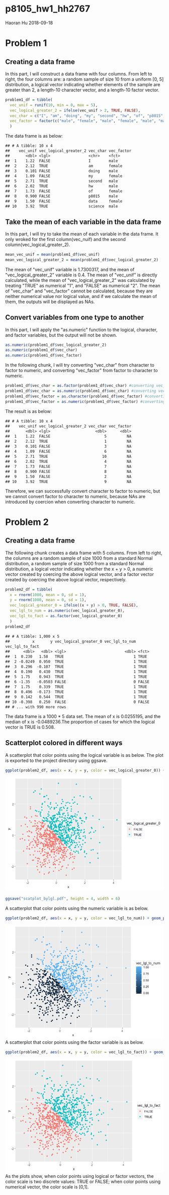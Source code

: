 p8105\_hw1\_hh2767
================
Haoran Hu
2018-09-18

Problem 1
=========

Creating a data frame
---------------------

In this part, I will construct a data frame with four columns. From left to right, the four columns are: a random sample of size 10 from a uniform \[0, 5\] distribution, a logical vector indicating whether elements of the sample are greater than 2, a length-10 character vector, and a length-10 factor vector.

``` r
problem1_df = tibble(
  vec_unif = runif(10, min = 0, max = 5),
  vec_logical_greater_2 = ifelse(vec_unif > 2, TRUE, FALSE),
  vec_char = c("I", "am", "doing", "my", "second", "hw", "of", "p8015", "data", "science"),
  vec_factor = factor(c("male", "female", "male", "female", "male", "male",     "female", "male", "female", "male"))
  )
```

The data frame is as below:

    ## # A tibble: 10 x 4
    ##    vec_unif vec_logical_greater_2 vec_char vec_factor
    ##       <dbl> <lgl>                 <chr>    <fct>     
    ##  1    1.22  FALSE                 I        male      
    ##  2    2.12  TRUE                  am       female    
    ##  3    0.101 FALSE                 doing    male      
    ##  4    1.09  FALSE                 my       female    
    ##  5    2.71  TRUE                  second   male      
    ##  6    2.02  TRUE                  hw       male      
    ##  7    1.73  FALSE                 of       female    
    ##  8    0.900 FALSE                 p8015    male      
    ##  9    1.50  FALSE                 data     female    
    ## 10    3.92  TRUE                  science  male

Take the mean of each variable in the data frame
------------------------------------------------

In this part, I will try to take the mean of each variable in the data frame. It only wroked for the first column(vec\_nuif) and the second column(vec\_logical\_greater\_2).

``` r
mean_vec_unif = mean(problem1_df$vec_unif)
mean_vec_logical_greater_2 = mean(problem1_df$vec_logical_greater_2)
```

The mean of "vec\_unif" variable is 1.7300317, and the mean of "vec\_logical\_greater\_2" variable is 0.4. The mean of "vec\_unif" is directly calculated, while the mean of "vec\_logical\_greater\_2" was calculated by treating "TRUE" as numerical "1", and "FALSE" as numerical "2". The mean of "vec\_char" and "vec\_factor" cannot be calculated, because they are neither numerical value nor logical value, and if we calculate the mean of them, the outputs will be displayed as NAs.

Convert variables from one type to another
------------------------------------------

In this part, I will apply the "as.numeric" function to the logical, character, and factor variables, but the output will not be shown.

``` r
as.numeric(problem1_df$vec_logical_greater_2)
as.numeric(problem1_df$vec_char)
as.numeric(problem1_df$vec_factor)
```

In the following chunk, I will try converting "vec\_char" from character to factor to numeric, and converting "vec\_factor" from factor to character to numeric.

``` r
problem1_df$vec_char = as.factor(problem1_df$vec_char) #converting vec_char from character to factor
problem1_df$vec_char = as.numeric(problem1_df$vec_char) #converting vec_char from factor to numeric
problem1_df$vec_factor = as.character(problem1_df$vec_factor) #converting vec_factor from factor to character
problem1_df$vec_factor = as.numeric(problem1_df$vec_factor) #converting vec_factor from character to numeric
```

The result is as below:

    ## # A tibble: 10 x 4
    ##    vec_unif vec_logical_greater_2 vec_char vec_factor
    ##       <dbl> <lgl>                    <dbl>      <dbl>
    ##  1    1.22  FALSE                        5         NA
    ##  2    2.12  TRUE                         1         NA
    ##  3    0.101 FALSE                        3         NA
    ##  4    1.09  FALSE                        6         NA
    ##  5    2.71  TRUE                        10         NA
    ##  6    2.02  TRUE                         4         NA
    ##  7    1.73  FALSE                        7         NA
    ##  8    0.900 FALSE                        8         NA
    ##  9    1.50  FALSE                        2         NA
    ## 10    3.92  TRUE                         9         NA

Therefore, we can successfully convert character to factor to numeric, but we cannot convert factor to character to numeric, because NAs are introduced by coercion when converting character to numeric.

Problem 2
=========

Creating a data frame
---------------------

The following chunk creates a data frame with 5 columns. From left to right, the columns are a random sample of size 1000 from a standard Normal distribution, a random sample of size 1000 from a standard Normal distribution, a logical vector indicating whether the x + y &gt; 0, a numeric vector created by coercing the above logical vector, and a factor vector created by coercing the above logical vector, respectively.

``` r
problem2_df = tibble(
  x = rnorm(1000, mean = 0, sd = 1),
  y = rnorm(1000, mean = 0, sd = 1),
  vec_logical_greater_0 = ifelse((x + y) > 0, TRUE, FALSE),
  vec_lgl_to_num = as.numeric(vec_logical_greater_0),
  vec_lgl_to_fact = as.factor(vec_logical_greater_0)
  )
problem2_df
```

    ## # A tibble: 1,000 x 5
    ##          x       y vec_logical_greater_0 vec_lgl_to_num vec_lgl_to_fact
    ##      <dbl>   <dbl> <lgl>                          <dbl> <fct>          
    ##  1  0.230   1.58   TRUE                               1 TRUE           
    ##  2 -0.0249  0.950  TRUE                               1 TRUE           
    ##  3  0.296  -0.107  TRUE                               1 TRUE           
    ##  4  0.190   0.430  TRUE                               1 TRUE           
    ##  5  1.75    0.943  TRUE                               1 TRUE           
    ##  6 -1.35   -0.0503 FALSE                              0 FALSE          
    ##  7  1.75    0.339  TRUE                               1 TRUE           
    ##  8  0.496  -0.173  TRUE                               1 TRUE           
    ##  9  0.142   0.544  TRUE                               1 TRUE           
    ## 10 -0.398   0.250  FALSE                              0 FALSE          
    ## # ... with 990 more rows

The data frame is a 1000 \* 5 data set. The mean of x is 0.0255195, and the median of x is -0.0489236.The proportion of cases for which the logical vector is TRUE is 0.508.

Scatterplot colored in different ways
-------------------------------------

A scatterplot that color points using the logical variable is as below. The plot is exported to the project directory using ggsave.

``` r
ggplot(problem2_df, aes(x = x, y = y, color = vec_logical_greater_0)) + geom_point()
```

![](p8105_hw1_hh2767_files/figure-markdown_github/unnamed-chunk-9-1.png)

``` r
ggsave("scatplot_bylgl.pdf", height = 4, width = 6)
```

A scatterplot that color points using the numeric variable is as below.

``` r
ggplot(problem2_df, aes(x = x, y = y, color = vec_lgl_to_num)) + geom_point()
```

![](p8105_hw1_hh2767_files/figure-markdown_github/unnamed-chunk-10-1.png) A scatterplot that color points using the factor variable is as below.

``` r
ggplot(problem2_df, aes(x = x, y = y, color = vec_lgl_to_fact)) + geom_point()
```

![](p8105_hw1_hh2767_files/figure-markdown_github/unnamed-chunk-11-1.png) As the plots show, when color points using logical or factor vectors, the color scale is two discrete values: TRUE or FALSE; when color points using numerical vector, the color scale is \[0,1\].
